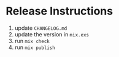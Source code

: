 # Release Instructions

1. update `CHANGELOG.md`
2. update the version in `mix.exs`
3. run `mix check`
4. run `mix publish`
